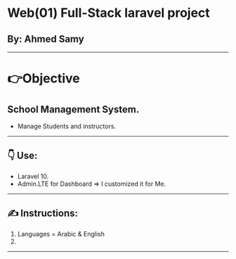 # Web(01) Full-Stack laravel project 
## By: **Ahmed Samy**
***
# 👉Objective 
## School Management System.
- Manage Students and instructors. 
***
## 👇 Use:
- Laravel 10.
- Admin.LTE for Dashboard => I customized it for Me. 
***
## ✍ Instructions:
1. Languages = Arabic & English 
2. 
***


